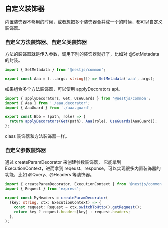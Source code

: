 ## 自定义装饰器

内置装饰器不够用的时候，或者想把多个装饰器合并成一个的时候，都可以自定义装饰器。

### 自定义方法装饰器、自定义类装饰器

方法的装饰器就是传入参数，调用下别的装饰器就好了，比如对 @SetMetadata 的封装。

```typescript
import { SetMetadata } from '@nestjs/common';

export const Aaa = (...args: string[]) => SetMetadata('aaa', args);
```

如果组合多个方法装饰器，可以使用 applyDecorators api。

```typescript
import { applyDecorators, Get, UseGuards } from '@nestjs/common';
import { Aaa } from './aaa.decorator';
import { AaaGuard } from './aaa.guard';

export const Bbb = (path, role) => {
  return applyDecorators(Get(path), Aaa(role), UseGuards(AaaGuard));
};
```

class 装饰器和方法装饰器一样。

### 自定义参数装饰器

通过 createParamDecorator 来创建参数装饰器，
它能拿到 ExecutionContext，进而拿到 reqeust、response，可以实现很多内置装饰器的功能，比如 @Query、@Headers 等装饰器。

```typescript
import { createParamDecorator, ExecutionContext } from '@nestjs/common';
import { Request } from 'express';

export const MyHeaders = createParamDecorator(
  (key: string, ctx: ExecutionContext) => {
    const request: Request = ctx.switchToHttp().getRequest();
    return key ? request.headers[key] : request.headers;
  },
);
```
